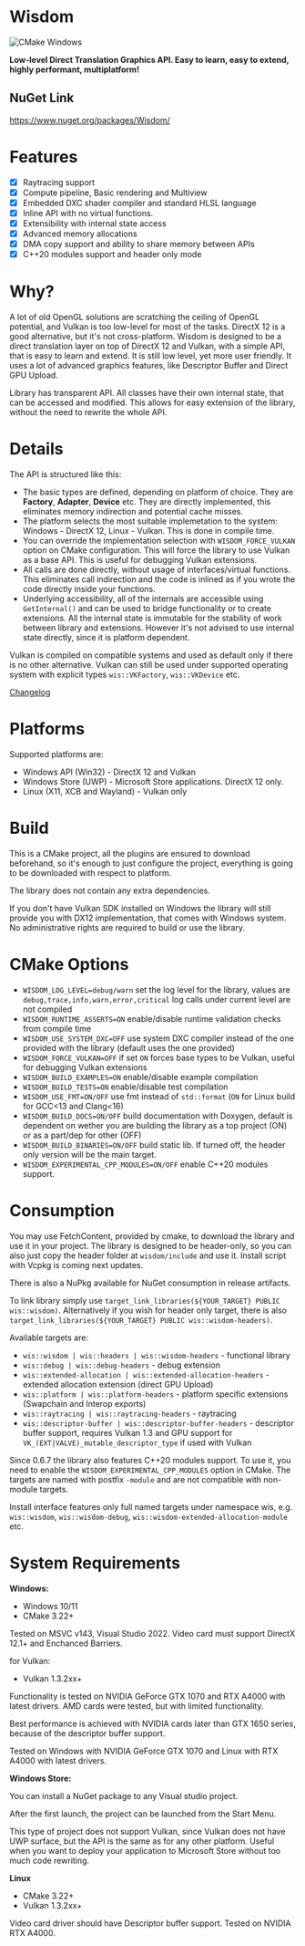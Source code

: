 # Wisdom

![CMake Windows](https://github.com/Agrael1/Wisdom/actions/workflows/cmake.yml/badge.svg)

**Low-level Direct Translation Graphics API. Easy to learn, easy to extend, highly performant, multiplatform!**

## NuGet Link

https://www.nuget.org/packages/Wisdom/

# Features

- [x] Raytracing support
- [x] Compute pipeline, Basic rendering and Multiview
- [x] Embedded DXC shader compiler and standard HLSL language
- [x] Inline API with no virtual functions.
- [x] Extensibility with internal state access
- [x] Advanced memory allocations
- [x] DMA copy support and ability to share memory between APIs
- [x] C++20 modules support and header only mode

# Why?

A lot of old OpenGL solutions are scratching the ceiling of OpenGL potential, and Vulkan is too low-level for most of the tasks. DirectX 12 is a good alternative, but it's not cross-platform.
Wisdom is designed to be a direct translation layer on top of DirectX 12 and Vulkan, with a simple API, that is easy to learn and extend.
It is still low level, yet more user friendly. It uses a lot of advanced graphics features, like Descriptor Buffer and Direct GPU Upload.

Library has transparent API. All classes have their own internal state, that can be accessed and modified. This allows for easy extension of the library, without the need to rewrite the whole API.

# Details

The API is structured like this:

- The basic types are defined, depending on platform of choice. They are **Factory**, **Adapter**, **Device** etc. They are directly implemented, this eliminates memory indirection and potential cache misses.
- The platform selects the most suitable implemetation to the system: Windows - DirectX 12, Linux - Vulkan. This is done in compile time.
- You can override the implementation selection with `WISDOM_FORCE_VULKAN` option on CMake configuration. This will force the library to use Vulkan as a base API. This is useful for debugging Vulkan extensions.
- All calls are done directly, without usage of interfaces/virtual functions. This eliminates call indirection and the code is inlined as if you wrote the code directly inside your functions.
- Underlying accessibility, all of the internals are accessible using `GetInternal()` and can be used to bridge functionality or to create extensions. All the internal state is immutable for the stability of work between library and extensions. However it's not advised to use internal state directly, since it is platform dependent.

Vulkan is compiled on compatible systems and used as default only if there is no other alternative. Vulkan can still be used under supported operating system with explicit types `wis::VKFactory`, `wis::VKDevice` etc.

[Changelog](Changelog.md)

# Platforms

Supported platforms are:

- Windows API (Win32) - DirectX 12 and Vulkan
- Windows Store (UWP) - Microsoft Store applications. DirectX 12 only.
- Linux (X11, XCB and Wayland) - Vulkan only

# Build

This is a CMake project, all the plugins are ensured to download beforehand, so it's enough to just configure the project, everything is going to be downloaded with respect to platform.

The library does not contain any extra dependencies.

If you don't have Vulkan SDK installed on Windows the library will still provide you with DX12 implementation, that comes with Windows system. No administrative rights are required to build or use the library.

# CMake Options

- `WISDOM_LOG_LEVEL=debug/warn` set the log level for the library, values are `debug,trace,info,warn,error,critical` log calls under current level are not compiled
- `WISDOM_RUNTIME_ASSERTS=ON` enable/disable runtime validation checks from compile time
- `WISDOM_USE_SYSTEM_DXC=OFF` use system DXC compiler instead of the one provided with the library (default uses the one provided)
- `WISDOM_FORCE_VULKAN=OFF` if set `ON` forces base types to be Vulkan, useful for debugging Vulkan extensions
- `WISDOM_BUILD_EXAMPLES=ON` enable/disable example compilation
- `WISDOM_BUILD_TESTS=ON` enable/disable test compilation
- `WISDOM_USE_FMT=ON/OFF` use fmt instead of `std::format` (`ON` for Linux build for GCC<13 and Clang<16)
- `WISDOM_BUILD_DOCS=ON/OFF` build documentation with Doxygen, default is dependent on wether you are building the library as a top project (ON) or as a part/dep for other (OFF)
- `WISDOM_BUILD_BINARIES=ON/OFF` build static lib. If turned off, the header only version will be the main target.
- `WISDOM_EXPERIMENTAL_CPP_MODULES=ON/OFF` enable C++20 modules support.

# Consumption

You may use FetchContent, provided by cmake, to download the library and use it in your project. The library is designed to be header-only, so you can also just copy the header folder at `wisdom/include` and use it. Install script with Vcpkg is coming next updates.

There is also a NuPkg available for NuGet consumption in release artifacts.

To link library simply use `target_link_libraries(${YOUR_TARGET} PUBLIC wis::wisdom)`. Alternatively if you wish for header only target, there is also `target_link_libraries(${YOUR_TARGET} PUBLIC wis::wisdom-headers)`.

Available targets are:

- `wis::wisdom | wis::headers | wis::wisdom-headers` - functional library
- `wis::debug | wis::debug-headers` - debug extension
- `wis::extended-allocation | wis::extended-allocation-headers` - extended allocation extension (direct GPU Upload)
- `wis::platform | wis::platform-headers` - platform specific extensions (Swapchain and Interop exports)
- `wis::raytracing | wis::raytracing-headers` - raytracing
- `wis::descriptor-buffer | wis::descriptor-buffer-headers` - descriptor buffer support, requires Vulkan 1.3 and GPU support for `VK_(EXT|VALVE)_mutable_descriptor_type` if used with Vulkan

Since 0.6.7 the library also features C++20 modules support. To use it, you need to enable the `WISDOM_EXPERIMENTAL_CPP_MODULES` option in CMake. The targets are named with postfix `-module` and are not compatible with non-module targets.

Install interface features only full named targets under namespace wis, e.g. `wis::wisdom`, `wis::wisdom-debug`, `wis::wisdom-extended-allocation-module` etc.

# System Requirements

**Windows:**

- Windows 10/11
- CMake 3.22+

Tested on MSVC v143, Visual Studio 2022.
Video card must support DirectX 12.1+ and Enchanced Barriers.

for Vulkan:

- Vulkan 1.3.2xx+

Functionality is tested on NVIDIA GeForce GTX 1070 and RTX A4000 with latest drivers. AMD cards were tested, but with limited functionality.

Best performance is achieved with NVIDIA cards later than GTX 1650 series, because of the descriptor buffer support.

Tested on Windows with NVIDIA GeForce GTX 1070 and Linux with RTX A4000 with latest drivers.

**Windows Store:**

You can install a NuGet package to any Visual studio project.

After the first launch, the project can be launched from the Start Menu.

This type of project does not support Vulkan, since Vulkan does not have UWP surface, but the API is the same as for any other platform. Useful when you want to deploy your application to Microsoft Store without too much code rewriting.

**Linux**

- CMake 3.22+
- Vulkan 1.3.2xx+

Video card driver should have Descriptor buffer support. Tested on NVIDIA RTX A4000.
